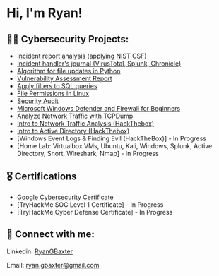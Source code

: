 <h1>Hi, I'm Ryan! </h1>

<h2>👨‍💻 Cybersecurity Projects:</h2>

  - [Incident report analysis (applying NIST CSF)](https://docs.google.com/document/d/e/2PACX-1vTTlBDEakdYBXEYCEXbQDMCPrHxXbID13o6ciMh5m2DPKPFkKE_8l7nKsQiostfMXnuYLmqh8SuFbfM/pub)
  - [Incident handler's journal (VirusTotal, Splunk, Chronicle)](https://docs.google.com/document/d/e/2PACX-1vS0V-J4FGIcbddOkU9QMSJjs47sqs1Yzfz5wW8-Loi1MlRYpfOpGoBmQ396DE3gnQk3uJTGOfsH_4q_/pub)
  - [Algorithm for file updates in Python](https://docs.google.com/document/d/e/2PACX-1vRUdqjeaubhyGnMX4jUdRKu2_zjW8JX5YWQmBBv06L4KVKqfwvBSJrkIwNilKaluMzIXRcygD_VndWQ/pub)
  - [Vulnerability Assessment Report](https://docs.google.com/document/d/e/2PACX-1vR9LfjWIrxb2iqS9KHLZvycPq0-vLUDl2ga_CXXFILcmsTtVpfv8Mr4nHdKJqVFbFxXlz0tB6Aemaq6/pub)
  - [Apply filters to SQL queries](https://docs.google.com/document/d/e/2PACX-1vSkGwG2Kaqx_XSyXxohDO0CGaTeCL4_H4jo1DJs2HtEnqH9rn39VprGagAnURDUxL1Zi10kxBBX3ue0/pub)
  - [File Permissions in Linux](https://docs.google.com/document/d/e/2PACX-1vQmVGesyCeeNTv6set34_fJbjDy_i9XNxBEl_GwSMjJzM4cG7-uLF70i2KFTtXd_zhIZ-9xv1S_v6EZ/pub)
  - [Security Audit](https://docs.google.com/document/d/e/2PACX-1vQ4kay5HSBtFUmr5LllEkYXvUNm4lqIv82a_vWHAZzwEe-qhMxxPVOKjCychIYPr1M_MipRNWgO8TAt/pub)
  - [Microsoft Windows Defender and Firewall for Beginners](https://www.coursera.org/account/accomplishments/certificate/JXBSDN8QRREU)
  - [Analyze Network Traffic with TCPDump](https://www.coursera.org/account/accomplishments/certificate/48LQJZC42RJ5)
  - [Intro to Network Traffic Analysis (HackThebox)](https://academy.hackthebox.com/achievement/930773/81)
  - [Intro to Active Directory (HackThebox)](https://academy.hackthebox.com/achievement/930773/74)
  - [Windows Event Logs & Finding Evil (HackTheBox)] - In Progress
  - [Home Lab: Virtualbox VMs, Ubuntu, Kali, Windows, Splunk, Active Directory, Snort, Wireshark, Nmap] - In Progress
<h2>🎖️ Certifications</h2>

- [Google Cybersecurity Certificate](https://coursera.org/share/34ecfdca3cf27dd481f15361351348fd)
- [TryHackMe SOC Level 1 Certificate] - In Progress
- [TryHackMe Cyber Defense Certificate] - In Progress

<h2> 🤳 Connect with me:</h2>

Linkedin: [RyanGBaxter](https://www.linkedin.com/in/ryangbaxter)

Email: ryan.gbaxter@gmail.com

<!--
**joshmadakor1/joshmadakor1** is a ✨ _special_ ✨ repository because its `README.md` (this file) appears on your GitHub profile.

Here are some ideas to get you started:

- 🔭 I’m currently working on ...
- 🌱 I’m currently learning ...
- 👯 I’m looking to collaborate on ...
- 🤔 I’m looking for help with ...
- 💬 Ask me about ...
- 📫 How to reach me: ...
- 😄 Pronouns: ...
- ⚡ Fun fact: ...
-->

